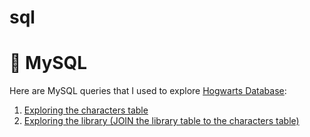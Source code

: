 # sql
# 🐬 MySQL 

Here are MySQL queries that I used to explore  <a href="https://drive.google.com/drive/u/3/folders/1MC0AttnmlAmugifFlX3hG6pssYZDqpPB "> Hogwarts Database</a>:
1) <a href="https://docs.google.com/document/d/1fQh23MzcQ1gwjknFKljl574bR8xwEJKrptiRp3aav8c/edit?usp=sharing">Exploring the characters table</a>
2) <a href="https://docs.google.com/document/d/1oOb4cDl4u4q4kvCL3yM9WO3yS0RM1EqLtTluw-krZi0/edit">Exploring the library (JOIN the library table to the characters table)</a>
